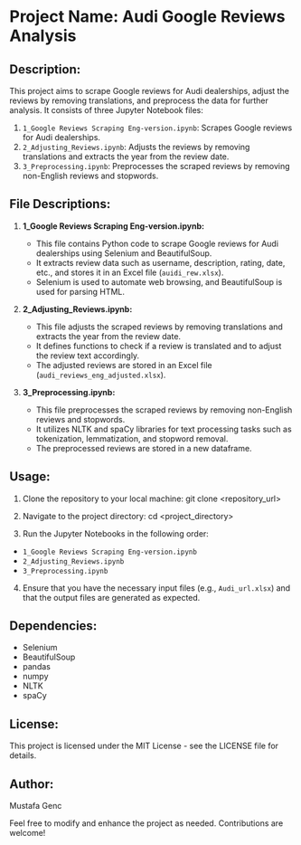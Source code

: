 # Project Name: Audi Google Reviews Analysis

## Description:
This project aims to scrape Google reviews for Audi dealerships, adjust the reviews by removing translations, and preprocess the data for further analysis. It consists of three Jupyter Notebook files: 
1. `1_Google Reviews Scraping Eng-version.ipynb`: Scrapes Google reviews for Audi dealerships.
2. `2_Adjusting_Reviews.ipynb`: Adjusts the reviews by removing translations and extracts the year from the review date.
3. `3_Preprocessing.ipynb`: Preprocesses the scraped reviews by removing non-English reviews and stopwords.

## File Descriptions:
1. **1_Google Reviews Scraping Eng-version.ipynb:**
   - This file contains Python code to scrape Google reviews for Audi dealerships using Selenium and BeautifulSoup.
   - It extracts review data such as username, description, rating, date, etc., and stores it in an Excel file (`auidi_rew.xlsx`).
   - Selenium is used to automate web browsing, and BeautifulSoup is used for parsing HTML.

2. **2_Adjusting_Reviews.ipynb:**
   - This file adjusts the scraped reviews by removing translations and extracts the year from the review date.
   - It defines functions to check if a review is translated and to adjust the review text accordingly.
   - The adjusted reviews are stored in an Excel file (`audi_reviews_eng_adjusted.xlsx`).

3. **3_Preprocessing.ipynb:**
   - This file preprocesses the scraped reviews by removing non-English reviews and stopwords.
   - It utilizes NLTK and spaCy libraries for text processing tasks such as tokenization, lemmatization, and stopword removal.
   - The preprocessed reviews are stored in a new dataframe.

## Usage:
1. Clone the repository to your local machine:
git clone <repository_url>


2. Navigate to the project directory:
cd <project_directory>


3. Run the Jupyter Notebooks in the following order:
- `1_Google Reviews Scraping Eng-version.ipynb`
- `2_Adjusting_Reviews.ipynb`
- `3_Preprocessing.ipynb`

4. Ensure that you have the necessary input files (e.g., `Audi_url.xlsx`) and that the output files are generated as expected.

## Dependencies:
- Selenium
- BeautifulSoup
- pandas
- numpy
- NLTK
- spaCy

## License:
This project is licensed under the MIT License - see the LICENSE file for details.

## Author:
Mustafa Genc

Feel free to modify and enhance the project as needed. Contributions are welcome!
